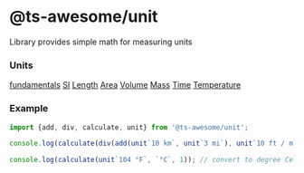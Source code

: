 @ts-awesome/unit
===

Library provides simple math for measuring units


### Units

[fundamentals](./docs/fundamentals-units.md)
[SI](./docs/SI-units.md)
[Length](./docs/length-units.md)
[Area](./docs/area-units.md)
[Volume](./docs/volume-units.md)
[Mass](./docs/mass-units.md)
[Time](./docs/time-units.md)
[Temperature](./docs/temperature-units.md)

### Example

```TypeScript
import {add, div, calculate, unit} from '@ts-awesome/unit';

console.log(calculate(div(add(unit`10 km`, unit`3 mi`), unit`10 ft / m`), `m / s`, 5)); // calculate speed in metre per second

console.log(calculate(unit`104 °F`, `°C`, 1)); // convert to degree Celcius
```

